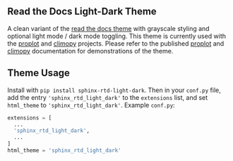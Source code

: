 Read the Docs Light-Dark Theme
------------------------------

A clean variant of the [read the docs theme](https://github.com/readthedocs/sphinx_rtd_theme)
with grayscale styling and optional light mode / dark mode toggling.
This theme is currently used with the [proplot](https://github.com/lukelbd/proplot.git)
and [climopy](https://github.com/lukelbd/climopy.git) projects.
Please refer to the published [proplot](https://proplot.readthedocs.io)
and [climopy](https://climopy.readthedocs.io) documentation for
demonstrations of the theme.

Theme Usage
-----------

Install with `pip install sphinx-rtd-light-dark`. Then in your `conf.py` file,
add the entry ``'sphinx_rtd_light_dark'`` to the `extensions` list,
and set `html_theme` to ``'sphinx_rtd_light_dark'``. Example `conf.py`:

```python
extensions = [
  ...
  'sphinx_rtd_light_dark',
  ...
]
html_theme = 'sphinx_rtd_light_dark'
```
